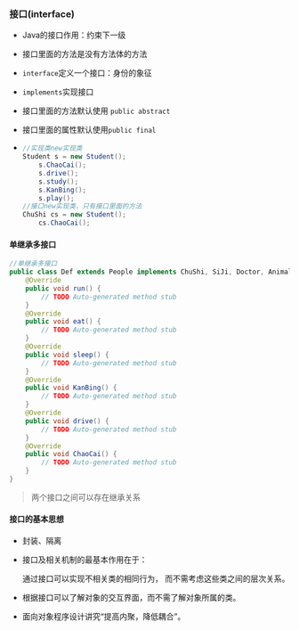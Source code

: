 ### 接口(interface)

* Java的接口作用：约束下一级

* 接口里面的方法是没有方法体的方法

* `interface`定义一个接口：身份的象征

* `implements`实现接口

* 接口里面的方法默认使用 `public abstract`

* 接口里面的属性默认使用`public final`

* ```java
  //实现类new实现类
  Student s = new Student();
      s.ChaoCai();
      s.drive();
      s.study();	
      s.KanBing();
      s.play();
  //接口new实现类，只有接口里面的方法
  ChuShi cs = new Student();
      cs.ChaoCai();
  ```

#### 单继承多接口

```java
//单继承多接口
public class Def extends People implements ChuShi, SiJi, Doctor, Animal {
    @Override
    public void run() {
        // TODO Auto-generated method stub
    }
    @Override
    public void eat() {
        // TODO Auto-generated method stub
    }
    @Override
    public void sleep() {
        // TODO Auto-generated method stub
    }
    @Override
    public void KanBing() {
        // TODO Auto-generated method stub
    }
    @Override
    public void drive() {
        // TODO Auto-generated method stub
    }
    @Override
    public void ChaoCai() {
        // TODO Auto-generated method stub
    }
}

```

> 两个接口之间可以存在继承关系

#### 接口的基本思想

* 封装、隔离

* 接口及相关机制的最基本作用在于：

  通过接口可以实现不相关类的相同行为， 而不需考虑这些类之间的层次关系。

* 根据接口可以了解对象的交互界面，而不需了解对象所属的类。

* 面向对象程序设计讲究“提高内聚，降低耦合”。